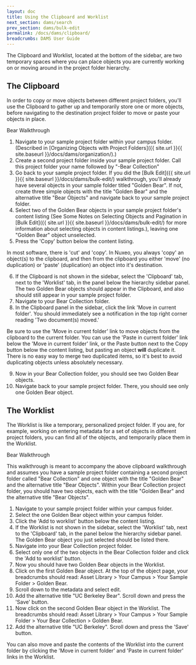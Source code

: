 ```yaml
---
layout: doc
title: Using the Clipboard and Worklist
next_section: dams/search
prev_section: dams/bulk-edit
permalink: /docs/dams/clipboard/
breadcrumbs: DAMS User Guide
---
```


The Clipboard and Worklist, located at the bottom of the sidebar, are two temporary spaces where you can place objects you are currently working on or moving around in the project folder hierarchy. 

## The Clipboard

In order to copy or move objects between different project folders, you'll use the Clipboard to gather up and temporarily store one or more objects, before navigating to the destination project folder to move or paste your objects in place. 

<div class="walkthrough new">Bear Walkthrough</div>

1. Navigate to your sample project folder within your campus folder. (Described in [Organizing Objects with Project Folders]({{ site.url }}{{ site.baseurl }}/docs/dams/organization/).)
2. Create a second project folder inside your sample project folder. Call this project folder your name followed by "-Bear Collection"
3. Go back to your sample project folder. If you did the [Bulk Edit]({{ site.url }}{{ site.baseurl }}/docs/dams/bulk-edit/) walkthrough, you'll already have several objects in your sample folder titled "Golden Bear". If not, create three simple objects with the title "Golden Bear" and the alternative title "Bear Objects" and navigate back to your sample project folder. 
4. Select two of the Golden Bear objects in your sample project folder's content listing (See Some Notes on Selecting Objects and Pagination in
[Bulk Edit]({{ site.url }}{{ site.baseurl }}/docs/dams/bulk-edit/) for more information about selecting objects in content listings.), leaving one "Golden Bear" object unselected. 
5. Press the 'Copy' button below the content listing.

<div class="note"><p>In most software, there is 'cut' and 'copy'. In Nuxeo, you always 'copy' an object(s) to the clipboard, and then from the clipboard you either 'move' (no duplication) or 'paste' (duplication) an object into it's destination.</p></div>

<ol start="6">
  <li>If the Clipboard is not shown in the sidebar, select the 'Clipboard' tab, next to the 'Worklist' tab, in the panel below the hierarchy sidebar panel. The two Golden Bear objects should appear in the Clipboard, and also should still appear in your sample project folder.</li>
  <li>Navigate to your Bear Collection folder.</li>
  <li>In the Clipboard panel in the sidebar, click the link 'Move in current folder'. You should immediately see a notification in the top right corner reading 'Two document(s) moved.'</li> 
</ol>

<div class="note"><p>Be sure to use the 'Move in current folder' link to move objects from the clipboard to the current folder. You can use the 'Paste in current folder' link below the 'Move in current folder' link, or the Paste button next to the Copy button below the content listing, but pasting an object <b>will</b> duplicate it. There is no easy way to merge two duplicated items, so it's best to avoid duplicating objects unless absolutely necessary.</p></div>

<ol start="9">
  <li>Now in your Bear Collection folder, you should see two Golden Bear objects.</li>
  <li>Navigate back to your sample project folder. There, you should see only one Golden Bear object.</li>
</ol>

## The Worklist

The Worklist is like a temporary, personalized project folder. If you are, for example, working on entering metadata for a set of objects in different project folders, you can find all of the objects, and temporarily place them in the Worklist. 

<div class="walkthrough new">Bear Walkthrough</div>

This walkthrough is meant to accompany the above clipboard walkthrough and assumes you have a sample project folder containing a second project folder called "Bear Collection" and one object with the title "Golden Bear" and the alternative title "Bear Objects". Within your Bear Collection project folder, you should have two objects, each with the title "Golden Bear" and the alternative title "Bear Objects".

1. Navigate to your sample project folder within your campus folder. 
2. Select the one Golden Bear object within your campus folder. 
3. Click the 'Add to worklist' button below the content listing. 
4. If the Worklist is not shown in the sidebar, select the 'Worklist' tab, next to the 'Clipboard' tab, in the panel below the hierarchy sidebar panel. The Golden Bear object you just selected should be listed there. 
5. Navigate into your Bear Collection project folder. 
6. Select only one of the two objects in the Bear Collection folder and click the 'Add to worklist' button. 
7. Now you should have two Golden Bear objects in the Worklist. 
8. Click on the first Golden Bear object. At the top of the object page, your breadcrumbs should read: Asset Library > Your Campus > Your Sample Folder > Golden Bear. 
9. Scroll down to the metadata and select edit. 
10. Add the alternative title "UC Berkeley Bear". Scroll down and press the 'Save' button. 
11. Now click on the second Golden Bear object in the Worklist. The breadcrumbs should read: Asset Library > Your Campus > Your Sample Folder > Your Bear Collection > Golden Bear. 
12. Add the alternative title "UC Berkeley". Scroll down and press the 'Save' button. 

<div class="note"><p>You can also move and paste the contents of the Worklist into the current folder by clicking the 'Move in current folder' and 'Paste in current folder' links in the Worklist.</p></div>